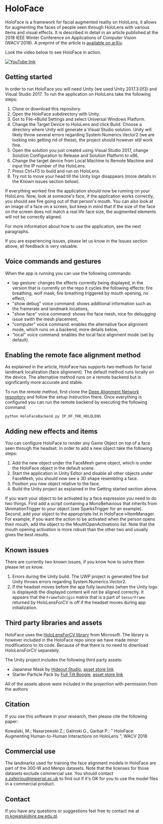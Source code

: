 # HoloFace
HoloFace is a framework for facial augmented reality on HoloLens, it allows for augmenting the faces of people seen through HoloLens with various items and visual effects. It is described in detail in an article published at the 2018 IEEE Winter Conference on Applications of Computer Vision (WACV'2018). A preprint of the article is [available on arXiv](https://arxiv.org/abs/1802.00278).

Look the video below to see HoloFace in action.

[![YouTube link](http://img.youtube.com/vi/Zexjx9VWkSU/0.jpg)](https://www.youtube.com/watch?v=Zexjx9VWkSU)

## Getting started
In order to run HoloFace you will need Unity (we used Unity 2017.3.0f3) and Visual Studio 2017. To run the application on HoloLens take the following steps:
 1. Clone or download this repository.
 2. Open the HoloFace subdirectory with Unity.
 3. Got to File->Build Settings and select Universal Windows Platform.
 4. Change the Target Device to HoloLens and click Build. Choose a directory where Unity will generate a Visual Studio solution. Unity will likely throw several errors regarding System.Numerics.Vector2 (we are looking into getting rid of these), the project should however still work fine.
 5. Open the solution you just created using Visual Studio 2017, change Solution Configuration to Release and Solution Platform to x86.
 6. Change the target device from Local Machine to Remote Machine and input the IP number of the HoloLens.
 7. Press Ctrl+F5 to build and run on HoloLens.
 8. Try not to move your head till the Unity logo disappears (more details in the Known issues section below).
 
If everything worked fine the application should now be running on your HoloLens. Now, look at someone's face, if the application works correctly, you should see fire going out of that person's mouth. You can also look at an image of a face on a screen, but keep in mind that if the size of the face on the screen does not match a real life face size, the augmented elements will not be correctly aligned.

For more information about how to use the application, see the next paragraphs.

If you are experiencing issues, please let us know in the Issues section above, all feedback is very valuable.

## Voice commands and gestures
When the app is running you can use the following commands:
 - tap gesture: changes the effects currently being displayed, in the version that is currently on the repo it cycles the following effects: fire breathing, wolf mask, fire breathing triggered by mouth opening, no effect,
 - "show debug" voice command: shows additional information such as the framerate and landmark locations,
 - "show face" voice command: shows the face mesh, nice for debugging issue swith the mesh placement,
 - "computer" voice command: enables the alternative face alignment mode, which runs on a backend, more details below,
 - "local" voice command: enables the local face alignment mode (set by default).

## Enabling the remote face alignment method
As explained in the article, HoloFace has supports two methods for facial landmark localization (face alignment). The default method runs locally on the device. The alternative method runs on a remote backend but is significantly more accurate and stable. 

To run the remote method, first clone the [Deep Alignment Network respoitory](https://github.com/MarekKowalski/DeepAlignmentNetwork) and follow the setup instruction there. Once everything is configured you can run the remote backend by executing the following command:

```
python HoloFaceBackend.py IP_OF_THE_HOLOLENS
```

## Adding new effects and items
You can configure HoloFace to render any Game Object on top of a face seen through the headset. In order to add a new object take the following steps:
 1. Add the new object under the FaceMesh game object, which is under the HoloFace object in the default scene.
 2. Start the application in Unity Editor and disable all other objects under FaceMesh, you should now see a 3D shape resembling a face.
 3. Position you new object relative to the face.
 4. Build the Unity project as explained in the Getting started section above.
 
If you want your object to be activated by a face expression you need to do two things. First add a script containing a MonoBehavious that inherits from IAnimationTrigger to your object (see SparksTrigger for an example). Second, add your object to the appropriate list in HoloFace->ItemManager. For example, if you want the action to be activated when the person opens their mouth, add the object to the MouthOpenActivations list. Note that the mouth opening activation is more robust than the other two and usually gives the best results. 

## Known issues
There are currently two known issues, if you know how to solve them please let us know.
 1. Errors during the Unity build. The UWP project is generated fine but Unity throws errors regarding System.Numerics.Vector2.
 2. If the headset moves before the app fully launches (when the Unity logo is displayed) the displayed content will not be aligned correctly. It appears that the ```FrameToOrigin``` matrix that is a part of ```SensorFrame``` returned by HoloLensForCV is off if the headset moves during app initialization.

## Third party libraries and assets
HoloFace uses the [HoloLensForCV library](https://github.com/Microsoft/HoloLensForCV) from Microsoft. The library is however included in the HoloFace repo since we have made minor modifications to its code. Because of that there is no need to download HoloLensForCV separately.

The Unity project includes the following third party assets:
 - Japanese Mask by [Hideout Studio](http://www.hideout-studio.com/), [asset store link](https://assetstore.unity.com/packages/3d/props/free-japanese-mask-66432)
 - Starter Particle Pack by [Full Tilt Boogie](http://www.fulltiltboogie.ca/), [asset store link](https://assetstore.unity.com/packages/vfx/particles/starter-particle-pack-83179)
 
All of the assets above were included in the projection with permission from the authors

## Citation
If you use this software in your research, then please cite the following paper:

Kowalski, M.; Nasarzewski Z.; Galinski G., Garbat P.: " HoloFace: Augmenting Human-to-Human Interactions on HoloLens ", WACV 2018

## Commercial use
The landmarks used for training the face alignment models in HoloFace are part of the 300-W and Menpo datasets. Note that the licenses for those datasets exclude commercial use. You should contact s.zafeiriou@imperial.ac.uk to find out if it's OK for you to use the model files in a commercial product.

## Contact
If you have any questions or suggestions feel free to contact me at <m.kowalski@ire.pw.edu.pl>.

